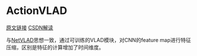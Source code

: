 # ActionVLAD
[原文链接](https://rohitgirdhar.github.io/ActionVLAD/)
[CSDN解读](https://blog.csdn.net/qq_20791919/article/details/80353392)

与[NetVLAD](../ImageRetrieval/VALD.md)思想一致，通过可训练的VLAD模块，对CNN的feature map进行特征压缩，区别是特征的计算增加了时间维度。

